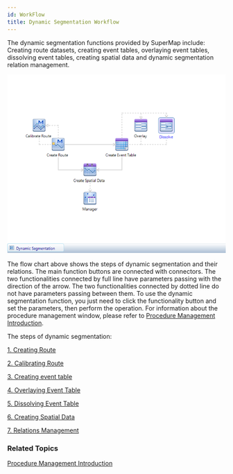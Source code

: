 ```yaml
---
id: WorkFlow
title: Dynamic Segmentation Workflow
---
```

The dynamic segmentation functions provided by SuperMap include: Creating
route datasets, creating event tables, overlaying event tables, dissolving
event tables, creating spatial data and dynamic segmentation relation
management.

![](img/DSWorkFlow.png)  
  
The flow chart above shows the steps of dynamic segmentation and their
relations. The main function buttons are connected with connectors. The two
functionalities connected by full line have parameters passing with the
direction of the arrow. The two functionalities connected by dotted line do
not have parameters passing between them. To use the dynamic segmentation
function, you just need to click the functionality button and set the
parameters, then perform the operation. For information about the procedure
management window, please refer to [Procedure Management
Introduction](../UIIntroduct/proceduremanage).

The steps of dynamic segmentation:

[1\. Creating Route](CreateRoute)

[2\. Calibrating Route](CalibrateRoute)

[3\. Creating event table](CreateEvent)

[4\. Overlaying Event Table](OverlayEvent)

[5\. Dissolving Event Table](DissolveEvent)

[6\. Creating Spatial Data](CreateSpatialData)

[7\. Relations Management](RelationManage)

### Related Topics

[Procedure Management Introduction](../UIIntroduct/proceduremanage)

